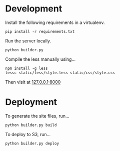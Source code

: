# Development

Install the following requirements in a virtualenv.
```
pip install -r requirements.txt
```

Run the server locally.
```
python builder.py
```

Compile the less manually using...
```
npm install -g less
lessc static/less/style.less static/css/style.css
```

Then visit at [127.0.0.1:8000](http://127.0.0.1:8000)

# Deployment

To generate the site files, run...

```
python builder.py build
```

To deploy to S3, run...
```
python builder.py deploy
```